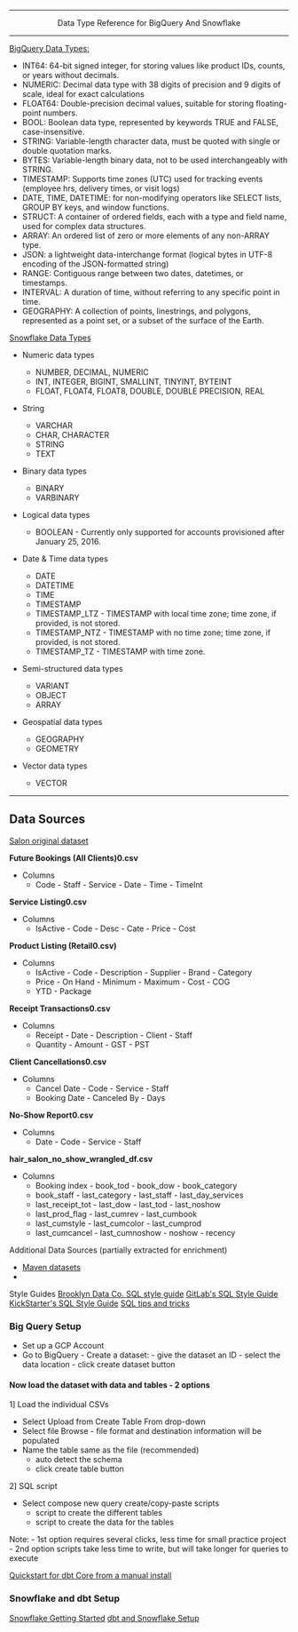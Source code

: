 ----------

<p align="center">
  Data Type Reference for BigQuery And Snowflake
</p>

----------

[BigQuery Data Types:](https://cloud.google.com/bigquery/docs/reference/standard-sql/data-types)

- INT64: 64-bit signed integer, for storing values like product IDs, counts, or years without decimals.
- NUMERIC: Decimal data type with 38 digits of precision and 9 digits of scale, ideal for exact calculations
- FLOAT64: Double-precision decimal values, suitable for storing floating-point numbers.
- BOOL: Boolean data type, represented by keywords TRUE and FALSE, case-insensitive.
- STRING: Variable-length character data, must be quoted with single or double quotation marks.
- BYTES: Variable-length binary data, not to be used interchangeably with STRING.
- TIMESTAMP: Supports time zones (UTC) used for tracking events (employee hrs, delivery times, or visit logs)
- DATE, TIME, DATETIME: for non-modifying operators like SELECT lists, GROUP BY keys, and window functions.
- STRUCT: A container of ordered fields, each with a type and field name, used for complex data structures.
- ARRAY: An ordered list of zero or more elements of any non-ARRAY type.
- JSON: a lightweight data-interchange format (logical bytes in UTF-8 encoding of the JSON-formatted string)
- RANGE: Contiguous range between two dates, datetimes, or timestamps.
- INTERVAL: A duration of time, without referring to any specific point in time.
- GEOGRAPHY: A collection of points, linestrings, and polygons, represented as a point set, or a subset of the surface of the Earth.

[Snowflake Data Types](https://docs.snowflake.com/en/sql-reference/intro-summary-data-types)

* Numeric data types
  - NUMBER, DECIMAL, NUMERIC
  - INT, INTEGER, BIGINT, SMALLINT, TINYINT, BYTEINT
  - FLOAT, FLOAT4, FLOAT8, DOUBLE, DOUBLE PRECISION, REAL 

* String 
  - VARCHAR
  - CHAR, CHARACTER
  - STRING
  - TEXT

* Binary data types
  - BINARY
  - VARBINARY

* Logical data types
  - BOOLEAN - Currently only supported for accounts provisioned after January 25, 2016.

* Date & Time data types
  - DATE
  - DATETIME
  - TIME
  - TIMESTAMP
  - TIMESTAMP_LTZ - TIMESTAMP with local time zone; time zone, if provided, is not stored.
  - TIMESTAMP_NTZ - TIMESTAMP with no time zone; time zone, if provided, is not stored.
  - TIMESTAMP_TZ - TIMESTAMP with time zone.

* Semi-structured data types
  - VARIANT
  - OBJECT
  - ARRAY

* Geospatial data types
  - GEOGRAPHY
  - GEOMETRY

* Vector data types
  - VECTOR

----------
Data Sources
----------

[Salon original dataset](https://www.kaggle.com/datasets/frederickferguson/hair-salon-no-show-data-set?select=Receipt+Transactions0.csv)

**Future Bookings (All Clients)0.csv**
* Columns
    - Code  - Staff  - Service  - Date  - Time  - TimeInt

**Service Listing0.csv**
* Columns
    - IsActive  - Code  - Desc  - Cate  - Price  - Cost

**Product Listing (Retail0.csv)**
* Columns
    - IsActive  - Code     - Description  - Supplier  - Brand  - Category
    - Price     - On Hand  - Minimum      - Maximum   - Cost   - COG     
    - YTD       - Package

**Receipt Transactions0.csv**
* Columns
    - Receipt   - Date    - Description  - Client   - Staff
    - Quantity  - Amount  - GST          - PST

**Client Cancellations0.csv**
* Columns
    - Cancel Date   - Code          - Service   - Staff
    - Booking Date  - Canceled By   - Days

**No-Show Report0.csv**
* Columns
    - Date    - Code    - Service   - Staff

**hair_salon_no_show_wrangled_df.csv**
* Columns
    - Booking index     - book_tod        - book_dow    - book_category
    - book_staff        - last_category   - last_staff  - last_day_services
    - last_receipt_tot  - last_dow        - last_tod    - last_noshow
    - last_prod_flag    - last_cumrev     - last_cumbook  
    - last_cumstyle     - last_cumcolor   - last_cumprod
    - last_cumcancel    - last_cumnoshow  - noshow      - recency

Additional Data Sources (partially extracted for enrichment)
- [Maven datasets](https://www.mavenanalytics.io/data-playground)
- 

Style Guides
[Brooklyn Data Co. SQL style guide](https://github.com/brooklyn-data/co/blob/main/sql_style_guide.md)
[GitLab's SQL Style Guide](https://handbook.gitlab.com/handbook/enterprise-data/platform/sql-style-guide/)
[KickStarter's SQL Style Guide](https://gist.github.com/fredbenenson/7bb92718e19138c20591)
[SQL tips and tricks](https://github.com/ben-n93/SQL-tips-and-tricks#readme)


### Big Query Setup
- Set up a GCP Account 
- Go to BigQuery 
      - Create a dataset: 
          - give the dataset an ID 
          - select the data location 
          - click create dataset button

#### Now load the dataset with data and tables - 2 options
 1] Load the individual CSVs 
   - Select Upload from Create Table From drop-down
   - Select file Browse - file format and destination information will be populated
   - Name the table same as the file (recommended) 
        - auto detect the schema 
        - click create table button

 2] SQL script
   - Select compose new query create/copy-paste scripts
	 - script to create the different tables
	 - script to create the data for the tables
   
 Note: 
      - 1st option requires several clicks, less time for small practice project
      - 2nd option scripts take less time to write, but will take longer for queries to execute

[Quickstart for dbt Core from a manual install](https://docs.getdbt.com/guides/manual-install?step=1)

### Snowflake and dbt Setup
[Snowflake Getting Started](https://docs.snowflake.com/en/user-guide-getting-started)
[dbt and Snowflake Setup](https://docs.getdbt.com/docs/core/connect-data-platform/snowflake-setup)

